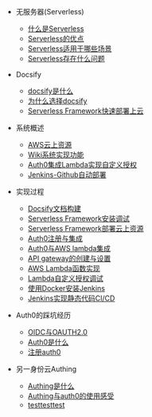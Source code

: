 - 无服务器(Serverless)
  - [什么是Serverless](whatisserverless.md)
  - [Serverless的优点](merit.md)
  - [Serverless适用于哪些场景](scene.md)
  - [Serverless存在什么问题](demerit.md)
  
- Docsify
  - [docsify是什么](what-is-docsify.md)
  - [为什么选择docsify](whyichooseit.md)
  - [Serverless Framework快速部署上云](quickstart.md)
  
- 系统概述
  - [AWS云上资源](aws-resource.md)
  - [Wiki系统实现功能](Wiki-func.md)
  - [Auth0集成Lambda实现自定义授权](custom-authorizer.md)
  - [Jenkins-Github自动部署](jenkins-github.md)
  
- 实现过程
  <!-- - [实现过程问题自述](implement-problem.md)-->
  - [Docsify文档构建](docsify-build.md)
  - [Serverless Framework安装调试](serverless-install.md)
  - [Serverless Framework部署云上资源](serverless-deploy.md)
  - [Auth0注册与集成](auth0-register.md)
  - [Auth0与AWS lambda集成](auth0-intergration.md)
  - [API gateway的创建与设置](api-create.md)
  - [AWS Lambda函数实现](lambda-implement.md)
  - [Lambda自定义授权调试](authorization-debug.md)
  - [使用Docker安装Jenkins](jenkins.md)
  - [Jenkins实现静态代码CI/CD](jenkins-cicd.md)

- Auth0的踩坑经历
  - [OIDC与OAUTH2.0](oidcAndOAuth.md)
  - [Auth0是什么](whatisAuth0.md)
  - [注册auth0](createAuth0.md)
  
- 另一身份云Authing
  - [Authing是什么](authing.md)
  - [Authing与auth0的使用感受](authingandauth0.md)
  - [testtesttest](test.md)
  
  

  